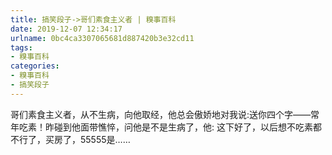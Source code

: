 ```yaml
---
title: 搞笑段子->哥们素食主义者 | 糗事百科
date: 2019-12-07 12:34:17
urlname: 0bc4ca3307065681d887420b3e32cd11
tags: 
- 糗事百科
categories:
- 糗事百科
- 搞笑段子
---
```

哥们素食主义者，从不生病，向他取经，他总会傲娇地对我说:送你四个字——常年吃素！昨碰到他面带憔悴，问他是不是生病了，他: 这下好了，以后想不吃素都不行了，买房了，55555是……


